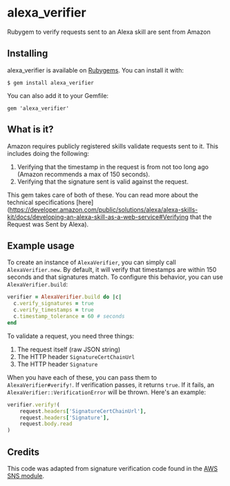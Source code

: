 # alexa_verifier
Rubygem to verify requests sent to an Alexa skill are sent from Amazon

## Installing

alexa_verifier is available on [Rubygems](https://rubygems.org). You can install it with:

```
$ gem install alexa_verifier
```

You can also add it to your Gemfile:

```
gem 'alexa_verifier'
```

## What is it?

Amazon requires publicly registered skills validate requests sent to it. This includes doing the following:

1. Verifying that the timestamp in the request is from not too long ago (Amazon recommends a max of 150 seconds).
2. Verifying that the signature sent is valid against the request.

This gem takes care of both of these. You can read more about the technical specifications [here](https://developer.amazon.com/public/solutions/alexa/alexa-skills-kit/docs/developing-an-alexa-skill-as-a-web-service#Verifying that the Request was Sent by Alexa).

## Example usage

To create an instance of `AlexaVerifier`, you can simply call `AlexaVerifier.new`. By default, it will verify that timestamps are within 150 seconds and that signatures match. To configure this behavior, you can use `AlexaVerifier.build`:

```ruby
verifier = AlexaVerifier.build do |c|
  c.verify_signatures = true
  c.verify_timestamps = true
  c.timestamp_tolerance = 60 # seconds
end
```

To validate a request, you need three things:

1. The request itself (raw JSON string)
2. The HTTP header `SignatureCertChainUrl`
3. The HTTP header `Signature`

When you have each of these, you can pass them to `AlexaVerifier#verify!`. If verification passes, it returns `true`. If it fails, an `AlexaVerifier::VerificationError` will be thrown. Here's an example:

```ruby
verifier.verify!(
    request.headers['SignatureCertChainUrl'], 
    request.headers['Signature'], 
    request.body.read
)
```

## Credits

This code was adapted from signature verification code found in the [AWS SNS module](https://github.com/aws/aws-sdk-ruby/blob/master/aws-sdk-resources/lib/aws-sdk-resources/services/sns/message_verifier.rb).
